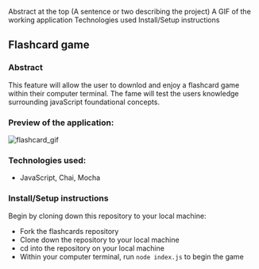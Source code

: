 Abstract at the top (A sentence or two describing the project)
A GIF of the working application
Technologies used
Install/Setup instructions

## Flashcard game 
### Abstract  
This feature will allow the user to downlod and enjoy a flashcard game within their computer terminal. The fame will test the users knowledge surrounding javaScript foundational concepts. 

### Preview of the application:
![flashcard_gif](https://media.giphy.com/media/v1.Y2lkPTc5MGI3NjExbXpvd2ExcDR5dGdjdjRleThjNTVxeDI3M25vOG9lNzhjMnM1OW5xeiZlcD12MV9pbnRlcm5hbF9naWZfYnlfaWQmY3Q9Zw/uKnnEBYIjtR5ZjHfeb/giphy.gif)

### Technologies used:
- JavaScript, Chai, Mocha 
### Install/Setup instructions
Begin by cloning down this repository to your local machine:

- Fork the flashcards repository
- Clone down the repository to your local machine
- cd into the repository on your local machine
- Within your computer terminal, run `node index.js` to begin the game 